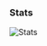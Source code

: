### Stats
![Stats](https://github-readme-stats.vercel.app/api?username=dp0973&theme=dracula&show_icons=true&count_private=true&cache_seconds=1800)
